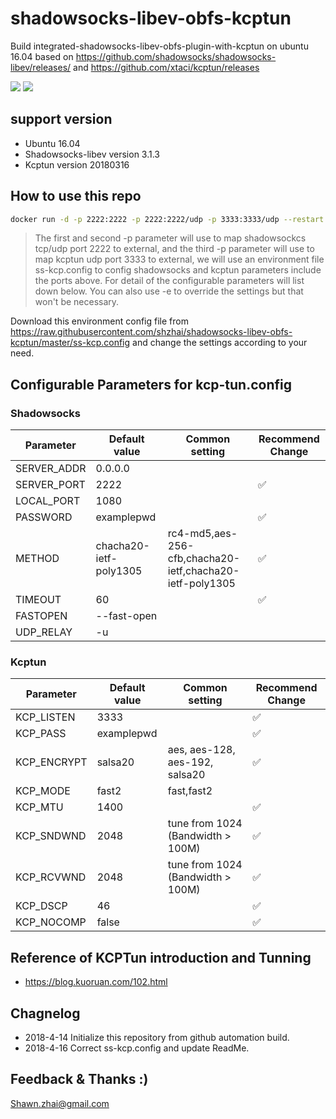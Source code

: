 # shadowsocks-libev-obfs-kcptun
Build integrated-shadowsocks-libev-obfs-plugin-with-kcptun on ubuntu 16.04 based on https://github.com/shadowsocks/shadowsocks-libev/releases/ and https://github.com/xtaci/kcptun/releases

[![](https://images.microbadger.com/badges/image/shzhai/shadowsocks-libev-obfs-kcptun.svg)](https://microbadger.com/images/shzhai/shadowsocks-libev-obfs-kcptun "Get your own image badge on microbadger.com") [![](https://images.microbadger.com/badges/version/shzhai/shadowsocks-libev-obfs-kcptun.svg)](https://microbadger.com/images/shzhai/shadowsocks-libev-obfs-kcptun "Get your own version badge on microbadger.com")

## support version 
  - Ubuntu 16.04
  - Shadowsocks-libev version 3.1.3
  - Kcptun version 20180316

## How to use this repo
```sh
docker run -d -p 2222:2222 -p 2222:2222/udp -p 3333:3333/udp --restart always --env-file ss-kcp.config shzhai/shadowsocks-libev-obfs-kcptun
```

> The first and second -p parameter will use to map shadowsockcs tcp/udp port 
> 2222 to external, and the third -p parameter will use to map kcptun udp port 
> 3333 to external, we will use an environment file ss-kcp.config to config 
> shadowsocks and kcptun parameters include the ports above. 
> For detail of the configurable parameters will list down below.
> You can also use -e to override the settings but that won't be necessary.

Download this environment config file from https://raw.githubusercontent.com/shzhai/shadowsocks-libev-obfs-kcptun/master/ss-kcp.config and change the settings according to your need.  

## Configurable Parameters for kcp-tun.config

### Shadowsocks
| Parameter | Default value | Common setting | Recommend Change |
| ------ | ------ |------ |------ |
| SERVER_ADDR | 0.0.0.0 | | |
| SERVER_PORT | 2222 | | ✅ |
| LOCAL_PORT | 1080 | | |
| PASSWORD | examplepwd | | ✅ |
| METHOD | chacha20-ietf-poly1305 |rc4-md5,aes-256-cfb,chacha20-ietf,chacha20-ietf-poly1305 | ✅ |
| TIMEOUT | 60 | | ✅ |
| FASTOPEN | --fast-open | | |
| UDP_RELAY | -u | | |
### Kcptun
| Parameter | Default value | Common setting | Recommend Change |
| ------ | ------ |------ |------ |
| KCP_LISTEN | 3333 | | ✅ |
| KCP_PASS | examplepwd | | ✅ |
| KCP_ENCRYPT | salsa20 | aes, aes-128, aes-192, salsa20 | ✅ |
| KCP_MODE | fast2 | fast,fast2 | |
| KCP_MTU | 1400 | | ✅ |
| KCP_SNDWND | 2048 | tune from 1024 (Bandwidth > 100M)| ✅ |
| KCP_RCVWND | 2048 | tune from 1024 (Bandwidth > 100M)| ✅ |
| KCP_DSCP | 46 | | ✅ |
| KCP_NOCOMP | false | | ✅ |

## Reference of KCPTun introduction and Tunning 
* https://blog.kuoruan.com/102.html

## Chagnelog
* 2018-4-14 Initialize this repository from github automation build.
* 2018-4-16 Correct ss-kcp.config and update ReadMe.

## Feedback & Thanks :)
<Shawn.zhai@gmail.com>

